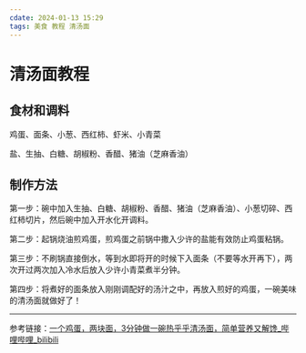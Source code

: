 ```yaml
---
cdate: 2024-01-13 15:29
tags: 美食 教程 清汤面
---
```


# 清汤面教程

## 食材和调料

鸡蛋、面条、小葱、西红柿、虾米、小青菜

盐、生抽、白糖、胡椒粉、香醋、猪油（芝麻香油）

## 制作方法

第一步：碗中加入生抽、白糖、胡椒粉、香醋、猪油（芝麻香油）、小葱切碎、西红柿切片，然后碗中加入开水化开调料。

第二步：起锅烧油煎鸡蛋，煎鸡蛋之前锅中撒入少许的盐能有效防止鸡蛋粘锅。

第三步：不刷锅直接倒水，等到水即将开的时候下入面条（不要等水开再下），两次开过两次加入冷水后放入少许小青菜煮半分钟。

第四步：将煮好的面条放入刚刚调配好的汤汁之中，再放入煎好的鸡蛋，一碗美味的清汤面就做好了！

---

参考链接：[一个鸡蛋，两块面，3分钟做一碗热乎乎清汤面，简单营养又解馋_哔哩哔哩_bilibili](https://www.bilibili.com/video/BV1hk4y1Q79o/?spm_id_from=333.1007.top_right_bar_window_default_collection.content.click&vd_source=028202a94fa5d8ef90ee83b8f049c8f8)
